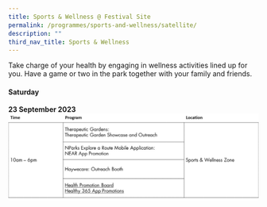 ```yaml
---
title: Sports & Wellness @ Festival Site
permalink: /programmes/sports-and-wellness/satellite/
description: ""
third_nav_title: Sports & Wellness
---
```

Take charge of your health by engaging in wellness activities lined up for you. Have a game or two in the park together with your family and friends.

#### Saturday <br>
**23 September 2023**
![](/images/sched%201%20-%20sports%20&amp;%20wellness.jpg)